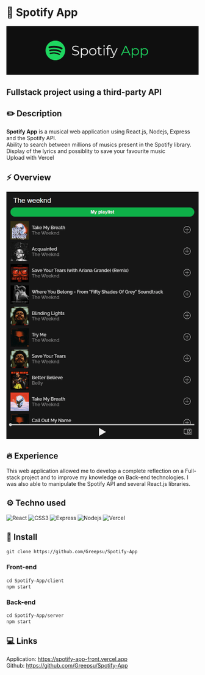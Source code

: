 # 🎵 Spotify App

![spotify app overview](client/src/assets/spotify-header.png)

## Fullstack project using a third-party API

## ✏️ Description

**Spotify App** is a musical web application using React.js, Nodejs, Express and the Spotify API. <br/>
Ability to search between millions of musics present in the Spotify library.<br/>
Display of the lyrics and possiblity to save your favourite music<br/>
Upload with Vercel

## ⚡️ Overview

![spotify app overview](client/src/assets/spotify-overview.png)

## 🔥 Experience

This web application allowed me to develop a complete reflection on a Full-stack project and to improve my knowledge on Back-end technologies. I was also able to manipulate the Spotify API and several React.js libraries.

## ⚙️ Techno used

<img alt="React" src="https://img.shields.io/badge/-React-45b8d8?style=flat-square&logo=react&logoColor=white" /> <img alt="CSS3" src="https://img.shields.io/badge/-CSS3-1572B6?style=flat-square&logo=CSS3&logoColor=white" /> <img alt="Express" src="https://img.shields.io/badge/-Express-1f1f1f?style=flat-square&logo=Express&logoColor=f1f1f1" /> <img alt="Nodejs" src="https://img.shields.io/badge/-Nodejs-43853d?style=flat-square&logo=Node.js&logoColor=white" /> <img alt="Vercel" src="https://img.shields.io/badge/-Vercel-f1f1f1?style=flat-square&logo=Vercel&logoColor=000000" />

## 🔧 Install

```
git clone https://github.com/Greepsu/Spotify-App
```

### Front-end

```
cd Spotify-App/client
npm start
```

### Back-end

```
cd Spotify-App/server
npm start
```

## 💻 Links

Application: https://spotify-app-front.vercel.app <br/>
Github: https://github.com/Greepsu/Spotify-App
